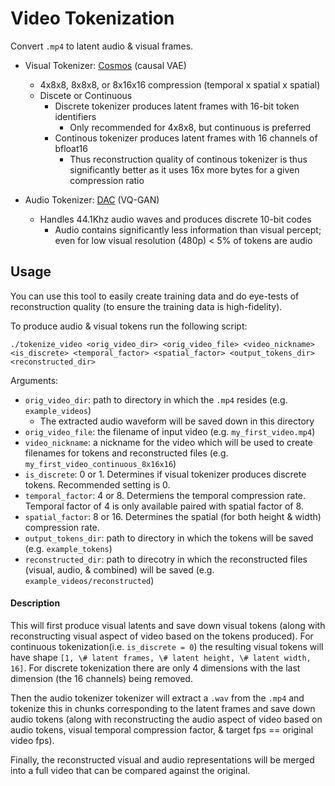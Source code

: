 # Video Tokenization

Convert `.mp4` to latent audio & visual frames. 

- Visual Tokenizer: [Cosmos](https://github.com/NVIDIA/Cosmos-Tokenizer) (causal VAE)
    - 4x8x8, 8x8x8, or 8x16x16 compression (temporal x spatial x spatial)
    - Discete or Continuous
        - Discrete tokenizer produces latent frames with 16-bit token identifiers
            - Only recommended for 4x8x8, but continuous is preferred
        - Continous tokenizer produces latent frames with 16 channels of bfloat16
            - Thus reconstruction quality of continous tokenizer is thus significantly better as it uses 16x more bytes for a given compression ratio

- Audio Tokenizer: [DAC](https://github.com/descriptinc/descript-audio-codec) (VQ-GAN)
    - Handles 44.1Khz audio waves and produces discrete 10-bit codes
        - Audio contains significantly less information than visual percept; even for low visual resolution (480p) < 5% of tokens are audio


## Usage

You can use this tool to easily create training data and do eye-tests of reconstruction quality (to ensure the training data is high-fidelity).

To produce audio & visual tokens run the following script:

```shell
./tokenize_video <orig_video_dir> <orig_video_file> <video_nickname> <is_discrete> <temporal_factor> <spatial_factor> <output_tokens_dir> <reconstructed_dir>
```

Arguments:
- `orig_video_dir`: path to directory in which the `.mp4` resides (e.g. `example_videos`)
    - The extracted audio waveform will be saved down in this directory
- `orig_video_file`: the filename of input video (e.g. `my_first_video.mp4`)
- `video_nickname`: a nickname for the video which will be used to create filenames for tokens and reconstructed files (e.g. `my_first_video_continuous_8x16x16`)
- `is_discrete`: 0 or 1. Determines if visual tokenizer produces discrete tokens. Recommended setting is 0.
- `temporal_factor`: 4 or 8. Determiens the temporal compression rate. Temporal factor of 4 is only available paired with spatial factor of 8.
- `spatial_factor`: 8 or 16. Determines the spatial (for both height & width) compression rate. 
- `output_tokens_dir`: path to directory in which the tokens will be saved (e.g. `example_tokens`)
- `reconstructed_dir`: path to direcotry in which the reconstructed files (visual, audio, & combined) will be saved (e.g. `example_videos/reconstructed`)

#### Description

This will first produce visual latents and save down visual tokens (along with reconstructing visual aspect of video based on the tokens produced). For continuous tokenization(i.e. `is_discrete = 0`) the resulting visual tokens will have shape `[1, \# latent frames, \# latent height, \# latent width, 16]`. For discrete tokenization there are only 4 dimensions with the last dimension (the 16 channels) being removed.

Then the audio tokenizer tokenizer will extract a `.wav` from the `.mp4` and tokenize this in chunks corresponding to the latent frames and save down audio tokens (along with reconstructing the audio aspect of video based on audio tokens, visual temporal compression factor, & target fps == original video fps).

Finally, the reconstructed visual and audio representations will be merged into a full video that can be compared against the original.

